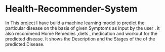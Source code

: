 # Health-Recommender-System
In This project I  have build a machine learning model to predict the particular disease on the basis of given Symptoms as input by the user . it also recommend Home Remedies ,diets ,  medication and workout for the predicted disease.  It shows  the Description and the Stages of the of the predicted Disease.
